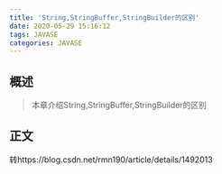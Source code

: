 ```yaml
---
title: 'String,StringBuffer,StringBuilder的区别'
date: 2020-05-29 15:16:12
tags: JAVASE
categories: JAVASE
---
```


## 概述

> 本章介绍String,StringBuffer,StringBuilder的区别

<!--more-->

## 正文

转https://blog.csdn.net/rmn190/article/details/1492013

